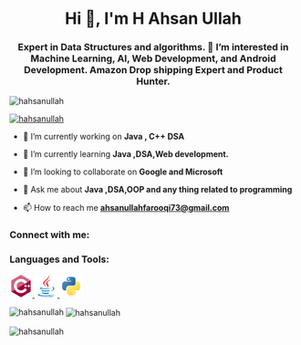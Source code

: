 <h1 align="center">Hi 👋, I'm H Ahsan Ullah</h1>
<h3 align="center">Expert in Data Structures and algorithms. 👀 I’m interested in Machine Learning, AI, Web Development, and Android Development. Amazon Drop shipping Expert and Product Hunter.</h3>

<p align="left"> <img src="https://komarev.com/ghpvc/?username=hahsanullah&label=Profile%20views&color=0e75b6&style=flat" alt="hahsanullah" /> </p>

<p align="left"> <a href="https://github.com/ryo-ma/github-profile-trophy"><img src="https://github-profile-trophy.vercel.app/?username=hahsanullah" alt="hahsanullah" /></a> </p>

- 🔭 I’m currently working on **Java , C++ DSA**

- 🌱 I’m currently learning **Java ,DSA,Web development.**

- 👯 I’m looking to collaborate on **Google and Microsoft**

- 💬 Ask me about **Java ,DSA,OOP and any thing related to programming**

- 📫 How to reach me **ahsanullahfarooqi73@gmail.com**

<h3 align="left">Connect with me:</h3>
<p align="left">
</p>

<h3 align="left">Languages and Tools:</h3>
<p align="left"> <a href="https://www.w3schools.com/cpp/" target="_blank" rel="noreferrer"> <img src="https://raw.githubusercontent.com/devicons/devicon/master/icons/cplusplus/cplusplus-original.svg" alt="cplusplus" width="40" height="40"/> </a> <a href="https://www.java.com" target="_blank" rel="noreferrer"> <img src="https://raw.githubusercontent.com/devicons/devicon/master/icons/java/java-original.svg" alt="java" width="40" height="40"/> </a> <a href="https://www.python.org" target="_blank" rel="noreferrer"> <img src="https://raw.githubusercontent.com/devicons/devicon/master/icons/python/python-original.svg" alt="python" width="40" height="40"/> </a> </p>

<p><img align="left" src="https://github-readme-stats.vercel.app/api/top-langs?username=hahsanullah&show_icons=true&locale=en&layout=compact" alt="hahsanullah" /></p>

<p>&nbsp;<img align="center" src="https://github-readme-stats.vercel.app/api?username=hahsanullah&show_icons=true&locale=en" alt="hahsanullah" /></p>

<p><img align="center" src="https://github-readme-streak-stats.herokuapp.com/?user=hahsanullah&" alt="hahsanullah" /></p>
